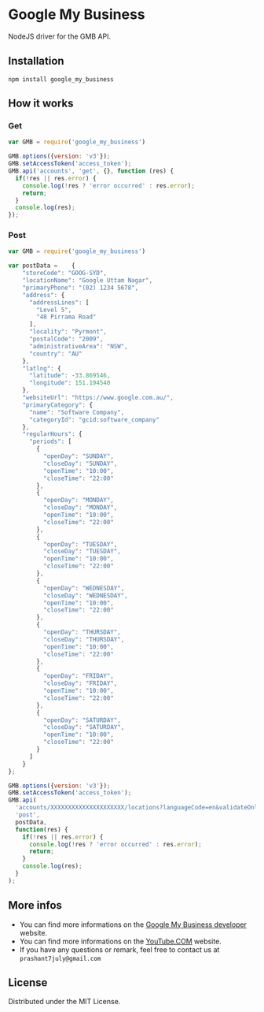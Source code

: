 Google My Business
==============

NodeJS driver for the GMB API.

## Installation

`npm install google_my_business`

## How it works

### Get

```js
var GMB = require('google_my_business')

GMB.options({version: 'v3'});
GMB.setAccessToken('access_token');
GMB.api('accounts', 'get', {}, function (res) {
  if(!res || res.error) {
    console.log(!res ? 'error occurred' : res.error);
    return;
  }
  console.log(res);
});
```

### Post

```js
var GMB = require('google_my_business')

var postData =    {
    "storeCode": "GOOG-SYD",
    "locationName": "Google Uttam Nagar",
    "primaryPhone": "(02) 1234 5678",
    "address": {
      "addressLines": [
        "Level 5",
        "48 Pirrama Road"
      ],
      "locality": "Pyrmont",
      "postalCode": "2009",
      "administrativeArea": "NSW",
      "country": "AU"
    },
    "latlng": {
      "latitude": -33.869546, 
      "longitude": 151.194540
    },
    "websiteUrl": "https://www.google.com.au/",
    "primaryCategory": {
      "name": "Software Company", 
      "categoryId": "gcid:software_company"
    },
    "regularHours": {
      "periods": [
        {
          "openDay": "SUNDAY",
          "closeDay": "SUNDAY",
          "openTime": "10:00",
          "closeTime": "22:00"
        },
        {
          "openDay": "MONDAY",
          "closeDay": "MONDAY",
          "openTime": "10:00",
          "closeTime": "22:00"
        },
        {
          "openDay": "TUESDAY",
          "closeDay": "TUESDAY",
          "openTime": "10:00",
          "closeTime": "22:00"
        },
        {
          "openDay": "WEDNESDAY",
          "closeDay": "WEDNESDAY",
          "openTime": "10:00",
          "closeTime": "22:00"
        },
        {
          "openDay": "THURSDAY",
          "closeDay": "THURSDAY",
          "openTime": "10:00",
          "closeTime": "22:00"
        },
        {
          "openDay": "FRIDAY",
          "closeDay": "FRIDAY",
          "openTime": "10:00",
          "closeTime": "22:00"
        },
        {
          "openDay": "SATURDAY",
          "closeDay": "SATURDAY",
          "openTime": "10:00",
          "closeTime": "22:00"
        }
      ]
    }  
};

GMB.options({version: 'v3'});
GMB.setAccessToken('access_token');
GMB.api(
  'accounts/XXXXXXXXXXXXXXXXXXXXX/locations?languageCode=en&validateOnly=true&requestId=da822c46-ce15-4aaf-b385-59860ea75eb4',
  'post',
  postData,
  function(res) { 
    if(!res || res.error) {
      console.log(!res ? 'error occurred' : res.error);
      return;
    }
    console.log(res);
  }
);

```

## More infos

* You can find more informations on the [Google My Business developer](https://developers.google.com/oauthplayground/) website.
* You can find more informations on the [YouTube.COM](https://www.youtube.com/watch?v=9FJRjY-Q_6A) website.
* If you have any questions or remark, feel free to contact us at `prashant7july@gmail.com`

## License

Distributed under the MIT License.

